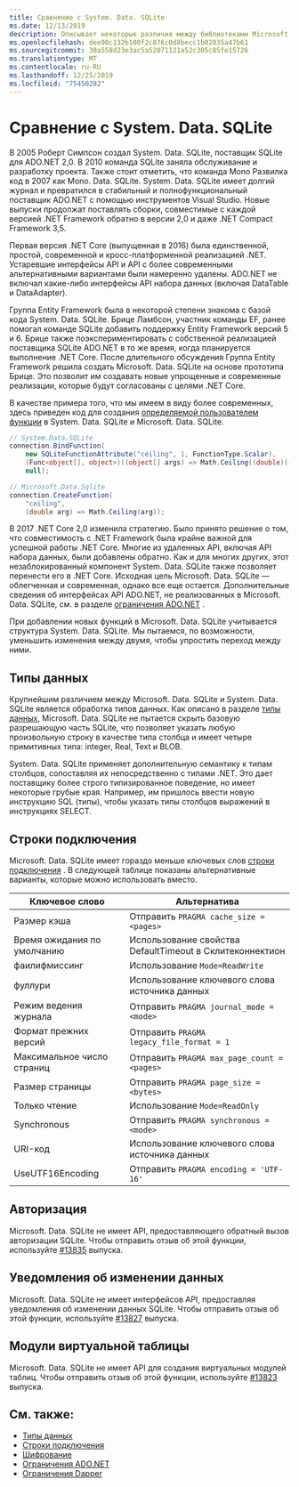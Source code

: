 ```yaml
---
title: Сравнение с System. Data. SQLite
ms.date: 12/13/2019
description: Описывает некоторые различия между библиотеками Microsoft. Data. SQLite и System. Data. SQLite.
ms.openlocfilehash: dee90c132b108f2c876c0d8becc1b02035a47b61
ms.sourcegitcommit: 30a558d23e3ac5a52071121a52c305c85fe15726
ms.translationtype: MT
ms.contentlocale: ru-RU
ms.lasthandoff: 12/25/2019
ms.locfileid: "75450282"
---
```

# <a name="comparison-to-systemdatasqlite"></a>Сравнение с System. Data. SQLite

В 2005 Роберт Симпсон создал System. Data. SQLite, поставщик SQLite для ADO.NET 2,0. В 2010 команда SQLite заняла обслуживание и разработку проекта. Также стоит отметить, что команда Mono Развилка код в 2007 как Mono. Data. SQLite. System. Data. SQLite имеет долгий журнал и превратился в стабильный и полнофункциональный поставщик ADO.NET с помощью инструментов Visual Studio. Новые выпуски продолжат поставлять сборки, совместимые с каждой версией .NET Framework обратно в версии 2,0 и даже .NET Compact Framework 3,5.

Первая версия .NET Core (выпущенная в 2016) была единственной, простой, современной и кросс-платформенной реализацией .NET. Устаревшие интерфейсы API и API с более современными альтернативными вариантами были намеренно удалены. ADO.NET не включал какие-либо интерфейсы API набора данных (включая DataTable и DataAdapter).

Группа Entity Framework была в некоторой степени знакома с базой кода System. Data. SQLite. Брице Ламбсон, участник команды EF, ранее помогал команде SQLite добавить поддержку Entity Framework версий 5 и 6. Брице также поэкспериментировать с собственной реализацией поставщика SQLite ADO.NET в то же время, когда планируется выполнение .NET Core. После длительного обсуждения Группа Entity Framework решила создать Microsoft. Data. SQLite на основе прототипа Брице. Это позволит им создавать новые упрощенные и современные реализации, которые будут согласованы с целями .NET Core.

В качестве примера того, что мы имеем в виду более современных, здесь приведен код для создания [определяемой пользователем функции](user-defined-functions.md) в System. Data. SQLite и Microsoft. Data. SQLite.

```csharp
// System.Data.SQLite
connection.BindFunction(
    new SQLiteFunctionAttribute("ceiling", 1, FunctionType.Scalar),
    (Func<object[], object>)((object[] args) => Math.Ceiling((double)((object[])args[1])[0])),
    null);

// Microsoft.Data.Sqlite
connection.CreateFunction(
    "ceiling",
    (double arg) => Math.Ceiling(arg));
```

В 2017 .NET Core 2,0 изменила стратегию. Было принято решение о том, что совместимость с .NET Framework была крайне важной для успешной работы .NET Core. Многие из удаленных API, включая API набора данных, были добавлены обратно. Как и для многих других, этот незаблокированный компонент System. Data. SQLite также позволяет перенести его в .NET Core. Исходная цель Microsoft. Data. SQLite — облегченная и современная, однако все еще остается. Дополнительные сведения об интерфейсах API ADO.NET, не реализованных в Microsoft. Data. SQLite, см. в разделе [ограничения ADO.NET](adonet-limitations.md) .

При добавлении новых функций в Microsoft. Data. SQLite учитывается структура System. Data. SQLite. Мы пытаемся, по возможности, уменьшить изменения между двумя, чтобы упростить переход между ними.

## <a name="data-types"></a>Типы данных

Крупнейшим различием между Microsoft. Data. SQLite и System. Data. SQLite является обработка типов данных. Как описано в разделе [типы данных](types.md), Microsoft. Data. SQLite не пытается скрыть базовую разрешающую часть SQLite, что позволяет указать любую произвольную строку в качестве типа столбца и имеет четыре примитивных типа: integer, Real, Text и BLOB.

System. Data. SQLite применяет дополнительную семантику к типам столбцов, сопоставляя их непосредственно с типами .NET. Это дает поставщику более строго типизированное поведение, но имеет некоторые грубые края. Например, им пришлось ввести новую инструкцию SQL (типы), чтобы указать типы столбцов выражений в инструкциях SELECT.

## <a name="connection-strings"></a>Строки подключения

Microsoft. Data. SQLite имеет гораздо меньше ключевых слов [строки подключения](connection-strings.md) . В следующей таблице показаны альтернативные варианты, которые можно использовать вместо.

| Ключевое слово          | Альтернатива                                         |
| ---------------- | --------------------------------------------------- |
| Размер кэша       | Отправить `PRAGMA cache_size = <pages>`                  |
| Время ожидания по умолчанию  | Использование свойства DefaultTimeout в Склитеконнектион |
| фаилифмиссинг    | Использование `Mode=ReadWrite`                                |
| фуллури          | Использование ключевого слова источника данных                         |
| Режим ведения журнала     | Отправить `PRAGMA journal_mode = <mode>`                 |
| Формат прежних версий    | Отправить `PRAGMA legacy_file_format = 1`                |
| Максимальное число страниц   | Отправить `PRAGMA max_page_count = <pages>`              |
| Размер страницы        | Отправить `PRAGMA page_size = <bytes>`                   |
| Только чтение        | Использование `Mode=ReadOnly`                                 |
| Synchronous      | Отправить `PRAGMA synchronous = <mode>`                  |
| URI-код              | Использование ключевого слова источника данных                         |
| UseUTF16Encoding | Отправить `PRAGMA encoding = 'UTF-16'`                   |

## <a name="authorization"></a>Авторизация

Microsoft. Data. SQLite не имеет API, предоставляющего обратный вызов авторизации SQLite. Чтобы отправить отзыв об этой функции, используйте [#13835](https://github.com/aspnet/EntityFrameworkCore/issues/13835) выпуска.

## <a name="data-change-notifications"></a>Уведомления об изменении данных

Microsoft. Data. SQLite не имеет интерфейсов API, предоставляя уведомления об изменении данных SQLite. Чтобы отправить отзыв об этой функции, используйте [#13827](https://github.com/aspnet/EntityFrameworkCore/issues/13827) выпуска.

## <a name="virtual-table-modules"></a>Модули виртуальной таблицы

Microsoft. Data. SQLite не имеет API для создания виртуальных модулей таблиц. Чтобы отправить отзыв об этой функции, используйте [#13823](https://github.com/aspnet/EntityFrameworkCore/issues/13823) выпуска.

## <a name="see-also"></a>См. также:

* [Типы данных](types.md)
* [Строки подключения](connection-strings.md)
* [Шифрование](encryption.md)
* [Ограничения ADO.NET](adonet-limitations.md)
* [Ограничения Dapper](dapper-limitations.md)
